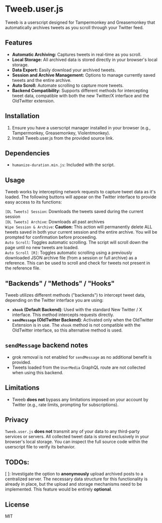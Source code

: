 # Tweeb.user.js

Tweeb is a userscript designed for Tampermonkey and Greasemonkey that automatically archives tweets as you scroll through your Twitter feed.

## Features

* **Automatic Archiving:** Captures tweets in real-time as you scroll.
* **Local Storage:** All archived data is stored directly in your browser's local storage.
* **Data Export:** Easily download your archived tweets.
* **Session and Archive Management:** Options to manage currently saved tweets and the entire archive.
* **Auto Scroll:** Automate scrolling to capture more tweets.
* **Backend Compatibility:** Supports different methods for intercepting tweet data, compatible with both the new Twitter/X interface and the OldTwitter extension.

## Installation

1.  Ensure you have a userscript manager installed in your browser (e.g., Tampermonkey, Greasemonkey, Violentmonkey).
2.  Install Tweeb.user.js from the provided source link.

## Dependencies

* `humanize-duration.min.js`: Included with the script.

## Usage

Tweeb works by intercepting network requests to capture tweet data as it's loaded. The following buttons will appear on the Twitter interface to provide easy access to its functions:

`[DL Tweets] Session`: Downloads the tweets saved during the current session  
`[DL Tweets] Archive`: Downloads all past archives  
`Wipe Session & Archive`: **Caution:** This action will permanently delete ALL tweets saved in both your current session and the entire archive. You will be prompted for confirmation before proceeding.  
`Auto Scroll`: Toggles automatic scrolling. The script will scroll down the page until no new tweets are loaded.  
`Auto Scroll [R]`: Toggles automatic scrolling using a previously downloaded JSON archive file (from a session or full archive) as a reference. This can be used to scroll and check for tweets not present in the reference file.  

## "Backends" / "Methods" / "Hooks"

Tweeb utilizes different methods ("backends") to intercept tweet data, depending on the Twitter interface you are using:

* **`xhook` (Default Backend)**: Used with the standard New Twitter / X interface. This method intercepts requests directly.
* **`sendMessage` (OldTwitter Backend)**: Activated only when the OldTwitter Extension is in use. The `xhook` method is not compatible with the OldTwitter interface, so this alternative method is used.

## `sendMessage` backend notes

- grok removal is not enabled for `sendMessage` as no additional benefit is provided.
- Tweets loaded from the `UserMedia` GraphQL route are not collected when using this backend.

## Limitations

- Tweeb **does not** bypass any limitations imposed on your account by Twitter (e.g., rate limits, prompting for subscriptions).

## Privacy

`Tweeb.user.js` **does not** transmit any of your data to any third-party services or servers. All collected tweet data is stored exclusively in your browser's local storage. You can inspect the full source code within the userscript file to verify its behavior.

## TODOs:

[ ]: Investigate the option to **anonymously** upload archived posts to a centralized server. The necessary data structure for this functionality is already in place, but the upload and storage mechanisms need to be implemented. This feature would be entirely **optional**.

## License

MIT
